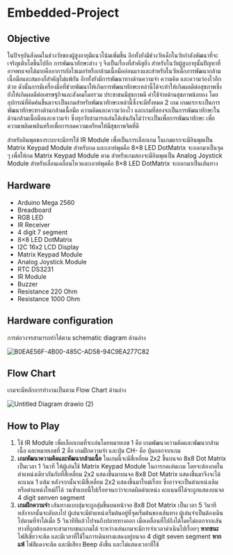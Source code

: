 # Embedded-Project
## Objective
ในปัจจุบันสังคมในช่วงวัยของผู้สูงอายุมีแนวโน้มเพิ่มขึ้น อีกทั้งยังมีช่วงวัยเด็กในวัยกำลังพัฒนาที่จะเจริญเติบโตขึ้นไปอีก การพัฒนาทักษะต่าง ๆ จึงเป็นเรื่องที่สำคัญยิ่ง สำหรับในวัยผู้สูงอายุนั้นปัญหาที่อาจพบเจอได้มากคืออาการอัลไซเมอร์หรือกล้ามเนื้อมืออ่อนแรงและสำหรับในวัยเด็กการพัฒนากล้ามเนื้อมือและสมองก็สำคัญไม่แพ้กัน อีกทั้งยังมีการพัฒนาทางด้านความจำ ความคิด และความว่องไวอีกด้วย ดังนั้นการมีเครื่องมือที่ช่วยพัฒนาให้เกิดการพัฒนาทักษะเหล่านี้ได้จะทำให้เกิดผลดีต่อสุขภาพซึ่งยังให้เกิดผลดีต่อเศรษฐกิจและสังคมโดยรวม ประชาชนมีสุขภาพดี ค่าใช้จ่ายด้านสุขภาพน้อยลง โดยอุปกรณ์ที่คิดค้นขึ้นมาจะเป็นเกมสำหรับพัฒนาทักษะเหล่านี้ซึ่งจะมีทั้งหมด 2 เกม เกมแรกจะเป็นการพัฒนาทักษะทางด้านกล้ามเนื้อมือ ความคิดและความว่องไว และเกมที่สองจะเป็นการพัฒนาทักษะในด้านกล้ามเนื้อมือและความจำ ซึ่งทุกวัยสามารถเล่นได้เช่นกันไม่ว่าจะเป็นเพื่อการพัฒนาทักษะ เพื่อความเพลิดเพลินหรือเพื่อการลดความเครียดให้มีสุขภาพจิตที่ดี

สำหรับอินพุตของระบบจะมีการใช้ IR Module เพื่อเป็นการเลือกเกม
ในเกมแรกจะมีอินพุตเป็น Matrix Keypad Module สำหรับกด และเอาท์พุตคือ 8×8 LED DotMatrix จะออกมาเป็นจุด ๆ เพื่อให้กด Matrix Keypad Module ตาม สำหรับเกมสองจะมีอินพุตเป็น Analog Joystick Module สำหรับเลื่อนเคลื่อนไหวและเอาท์พุตคือ 8×8 LED DotMatrix จะออกมาเป็นเส้นทาง

## Hardware
- Arduino Mega 2560
- Breadboard 
- RGB LED
- IR Receiver
- 4 digit 7 segment 
- 8×8 LED DotMatrix
- I2C 16x2 LCD Display 
- Matrix Keypad Module
- Analog Joystick Module
- RTC DS3231
- IR Module
- Buzzer 
- Resistance 220 Ohm
- Resistance 1000 Ohm

## Hardware configuration
การต่อวงจรสามารถทำได้ตาม schematic diagram ด้านล่าง

![B0EAE56F-4B00-485C-AD58-94C9EA277C82](https://user-images.githubusercontent.com/68359540/235310753-38cb880b-b8d1-467f-acf5-3990ae648fbb.jpg)

## Flow Chart
เกมจะมีหลักการทำงานเป็นตาม Flow Chart ด้านล่าง

![Untitled Diagram drawio (2)](https://user-images.githubusercontent.com/68359540/235311576-93941b4a-c993-4ee6-ad0e-125b3c3ea98d.jpg)

## How to Play
1. ใช้ IR Module เพื่อเลือกเกมที่จะเล่นโดยหมายเลข 1 คือ เกมพัฒนาความคิดและพัฒนากล้ามเนื้อ และหมายเลขที่ 2 คือ เกมฝึกความจำ และปุ่ม CH- คือ ปุ่มออกจากเกม
2. **เกมพัฒนาความคิดและพัฒนากล้ามเนื้อ** ในเกมนี้จะมีสี่เหลี่ยม 2x2 ขึ้นบนจอ 8x8 Dot Matrix เป็นเวลา 1 วินาที ให้ผู้เล่นใช้ Matrix Keypad Module ในการกดเล่นเกม โดยจะต้องกดในตำแหน่งเดียวกันกับที่สี่เหลี่ยม 2x2 แสดงขึ้นมาบนจอ 8x8 Dot Matrix แสดงขึ้นมาจึงจะได้คะแนน 1 แต้ม หลังจากนั้นจะมีสี่เหลี่ยม 2x2 แสดงขึ้นมาใหม่เรื่อย ซึ่งอาจจะเป็นตำแหน่งเดิมหรือตำแหน่งใหม่ก็ได้ วนซ้ำแบบนี้ไปเรื่อยจนกว่าจะกดผิดตำแหน่ง คะแนนที่ได้จะถูกแสดงบนจอ 4 digit senven segment
4. **เกมฝึกความจำ** เส้นทางแบบสุ่มจะถูกสุ่มขึ้นบนหน้าจอ 8x8 Dot Matrix เป็นเวลา 5 วินาที หลังจากนั้นจะดับลงไป ผู้เล่นจะมีตำแหน่งเริ่มต้นอยู่ที่จุดเริ่มต้นของเส้นทาง ผู้เล่นจำเป็นต้องเดินไปตามที่จำได้เมื่อ 5 วินาทีทีแล้วไปจนถึงปลายทางออก เมื่อเคลื่อนที่ไปถึงได้โดยไม่ออกจากเส้นทางที่ถูกต้องเลยจะสามารถชนะเกมได้ ระหว่างเล่นเกมจะมีการจำเวลาดำเนินไปเรื่อยๆ **หากชนะ** ไฟสีเขียวจะติด และมีเวลาที่ใช้ในการเดินทางแสดงอยู่บนจอ 4 digit seven segment **หากแพ้** ไฟสีแดงจะติด และมีเสียง Beep ดังขึ้น และไม่แสดงเวลาที่ใช้
